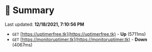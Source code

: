 # 📖 Summary
Last updated: **12/18/2021, 7:10:56 PM**

- `GET` [https://uptimerfree.tk](https://uptimerfree.tk) - **Up** (5711ms)
- `GET` [https://monitoruptimer.tk](https://monitoruptimer.tk) - **Down** (4067ms)
